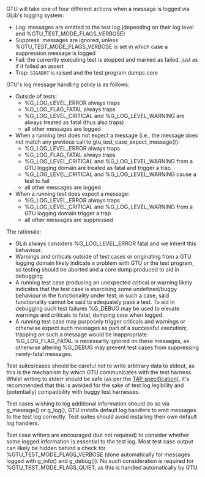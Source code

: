 GTU will take one of four different actions when a message is logged via GLib's
logging system:
 - Log: messages are emitted to the test log (depending on their log level and
   %GTU_TEST_MODE_FLAGS_VERBOSE)
 - Suppress: messages are ignored, unless %GTU_TEST_MODE_FLAGS_VERBOSE is set in
   which case a suppression message is logged
 - Fail: the currently executing test is stopped and marked as failed, just as
   if it failed an assert
 - Trap: `SIGABRT` is raised and the test program dumps core

GTU's log message handling policy is as follows:
 - Outside of tests:
   - %G_LOG_LEVEL_ERROR always traps
   - %G_LOG_FLAG_FATAL always traps
   - %G_LOG_LEVEL_CRITICAL and %G_LOG_LEVEL_WARNING are always treated as fatal
     (thus also traps)
   - all other messages are logged
 - When a running test does not expect a message (i.e., the message does not
   match any previous call to gtu_test_case_expect_message()):
   - %G_LOG_LEVEL_ERROR always traps
   - %G_LOG_FLAG_FATAL always traps
   - %G_LOG_LEVEL_CRITICAL and %G_LOG_LEVEL_WARNING from a GTU logging domain
     are treated as fatal and trigger a trap
   - %G_LOG_LEVEL_CRITICAL and %G_LOG_LEVEL_WARNING cause a test to fail
   - all other messages are logged
 - When a running test does expect a message:
   - %G_LOG_LEVEL_ERROR always traps
   - %G_LOG_LEVEL_CRITICAL and %G_LOG_LEVEL_WARNING from a GTU logging domain
     trigger a trap
   - all other messages are suppressed

The rationale:
 - GLib always considers %G_LOG_LEVEL_ERROR fatal and we inherit this behaviour.
 - Warnings and criticals outside of test cases or originating from a GTU
   logging domain likely indicate a problem with GTU or the test program, so
   testing should be aborted and a core dump produced to aid in debugging.
 - A running test case producing an unexpected critical or warning likely
   indicates that the test case is exercising some undefined/buggy behaviour in
   the functionality under test; in such a case, said functionality cannot be
   said to adequately pass a test. To aid in debugging such test failures
   %G_DEBUG may be used to elevate warnings and criticals to fatal, dumping core
   when logged.
 - A running test case may purposely trigger criticals and warnings or otherwise
   expect such messages as part of a successful execution; trapping on such a
   message would be inappropriate. %G_LOG_FLAG_FATAL is necessarily ignored on
   these messages, as otherwise altering %G_DEBUG may prevent test cases from
   suppressing newly-fatal messages.

Test suites/cases should be careful not to write arbitrary data to
<varname>stdout</varname>, as this is the mechanism by which GTU communicates
with the test harness. Whilst writing to <varname>stderr</varname> should be
safe (as per the [TAP specification](https://testanything.org/tap-specification.html)),
it's recommended that this is avoided for the sake of test log legibility and
(potentially) compatibility with buggy test harnesses.

Test cases wishing to log additional information should do so via g_message() or
g_log(); GTU installs default log handlers to emit messages to the test log
correctly. Test suites should avoid installing their own default log handlers.

Test case writers are encouraged (but not required) to consider whether some
logged information is essential to the test log. Most test case output can
likely be hidden behind a check for %GTU_TEST_MODE_FLAGS_VERBOSE (done
automatically for messages logged with g_info() and g_debug()). No such
consideration is required for %GTU_TEST_MODE_FLAGS_QUIET, as this is handled
automatically by GTU.
